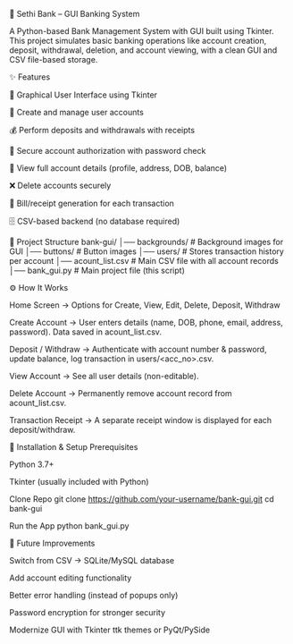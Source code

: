 🏦 Sethi Bank – GUI Banking System

A Python-based Bank Management System with GUI built using Tkinter.
This project simulates basic banking operations like account creation, deposit, withdrawal, deletion, and account viewing, with a clean GUI and CSV file-based storage.

✨ Features

🎨 Graphical User Interface using Tkinter

👤 Create and manage user accounts

💰 Perform deposits and withdrawals with receipts

🔑 Secure account authorization with password check

📑 View full account details (profile, address, DOB, balance)

❌ Delete accounts securely

🧾 Bill/receipt generation for each transaction

🗄️ CSV-based backend (no database required)

📂 Project Structure
bank-gui/
│── backgrounds/          # Background images for GUI
│── buttons/              # Button images
│── users/                # Stores transaction history per account
│── acount_list.csv       # Main CSV file with all account records
│── bank_gui.py           # Main project file (this script)

⚙️ How It Works

Home Screen → Options for Create, View, Edit, Delete, Deposit, Withdraw

Create Account → User enters details (name, DOB, phone, email, address, password). Data saved in acount_list.csv.

Deposit / Withdraw → Authenticate with account number & password, update balance, log transaction in users/<acc_no>.csv.

View Account → See all user details (non-editable).

Delete Account → Permanently remove account record from acount_list.csv.

Transaction Receipt → A separate receipt window is displayed for each deposit/withdraw.

🚀 Installation & Setup
Prerequisites

Python 3.7+

Tkinter (usually included with Python)

Clone Repo
git clone https://github.com/your-username/bank-gui.git
cd bank-gui

Run the App
python bank_gui.py


🔮 Future Improvements

Switch from CSV → SQLite/MySQL database

Add account editing functionality

Better error handling (instead of popups only)

Password encryption for stronger security

Modernize GUI with Tkinter ttk themes or PyQt/PySide
